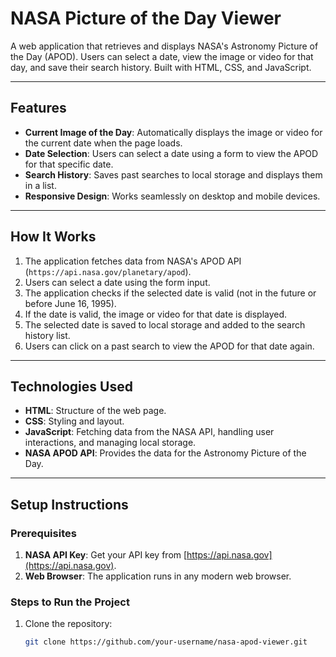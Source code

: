 # NASA Picture of the Day Viewer

A web application that retrieves and displays NASA's Astronomy Picture of the Day (APOD). Users can select a date, view the image or video for that day, and save their search history. Built with HTML, CSS, and JavaScript.

<!-- Add a screenshot if available -->

---

## Features

- **Current Image of the Day**: Automatically displays the image or video for the current date when the page loads.
- **Date Selection**: Users can select a date using a form to view the APOD for that specific date.
- **Search History**: Saves past searches to local storage and displays them in a list.
- **Responsive Design**: Works seamlessly on desktop and mobile devices.

---

## How It Works

1. The application fetches data from NASA's APOD API (`https://api.nasa.gov/planetary/apod`).
2. Users can select a date using the form input.
3. The application checks if the selected date is valid (not in the future or before June 16, 1995).
4. If the date is valid, the image or video for that date is displayed.
5. The selected date is saved to local storage and added to the search history list.
6. Users can click on a past search to view the APOD for that date again.

---

## Technologies Used

- **HTML**: Structure of the web page.
- **CSS**: Styling and layout.
- **JavaScript**: Fetching data from the NASA API, handling user interactions, and managing local storage.
- **NASA APOD API**: Provides the data for the Astronomy Picture of the Day.

---

## Setup Instructions

### Prerequisites

1. **NASA API Key**: Get your API key from [https://api.nasa.gov](https://api.nasa.gov).
2. **Web Browser**: The application runs in any modern web browser.

### Steps to Run the Project

1. Clone the repository:
   ```bash
   git clone https://github.com/your-username/nasa-apod-viewer.git
